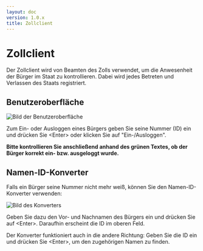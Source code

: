 ```yaml
---
layout: doc
version: 1.0.x
title: Zollclient
---
```

# Zollclient

Der Zollclient wird von Beamten des Zolls verwendet, um die Anwesenheit der B&uuml;rger im Staat zu kontrollieren. Dabei wird jedes Betreten und Verlassen des Staats registriert.

## Benutzeroberfl&auml;che

![Bild der Benutzeroberfl&auml;che](http://img97.imageshack.us/img97/5509/dutyclientmain.png)

Zum Ein- oder Ausloggen eines B&uuml;rgers geben Sie seine Nummer (ID) ein und dr&uuml;cken Sie &lt;Enter&gt; oder klicken Sie auf "Ein-/Ausloggen".

**Bitte kontrollieren Sie anschlie&szlig;end anhand des gr&uuml;nen Textes, ob der B&uuml;rger korrekt ein- bzw. ausgeloggt wurde.**

## Namen-ID-Konverter

Falls ein B&uuml;rger seine Nummer nicht mehr wei&szlig;, k&ouml;nnen Sie den Namen-ID-Konverter verwenden:

![Bild des Konverters](http://img69.imageshack.us/img69/2520/dutyclientnametoid.png)

Geben Sie dazu den Vor- und Nachnamen des B&uuml;rgers ein und dr&uuml;cken Sie auf &lt;Enter&gt;. Daraufhin erscheint die ID im oberen Feld.

Der Konverter funktioniert auch in die andere Richtung: Geben Sie die ID ein und dr&uuml;cken Sie &lt;Enter&gt;, um den zugeh&ouml;rigen Namen zu finden.
